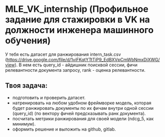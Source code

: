 # MLE_VK_internship (Профильное задание для стажировки в VK на должности инженера машинного обучения)
У тебя есть датасет для ранжирования intern_task.csv (https://drive.google.com/file/d/1viFKqtYTtTiP9_EdBXVpCmWbNmxDiXWG/view). В нем есть query_id - айдишник поисквой сессии, фичи релевантности документа запросу, rank - оценка релевантности. 
## Твоя задача:
- подготовить и проверить датасет.
- натренировать на любом удобном фреймворке модель, которая будет ранжировать документы по их фичам внутри одной сессии (query_id) (по вектору фичей предсказывать ранк документа).
- посчитать метрики ранжирования для своей модели (ndcg_5, как минимум).
- оформить решение и выложить на github, gitlab.
